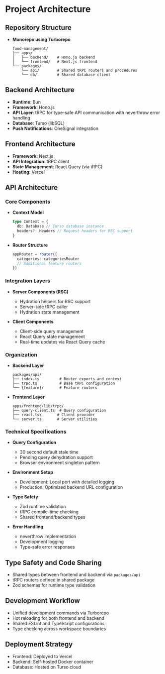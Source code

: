 # Project Architecture

## Repository Structure

- **Monorepo using Turborepo**
  ```
  food-management/
  ├── apps/
  │   ├── backend/    # Hono.js backend
  │   └── frontend/   # Next.js frontend
  └── packages/
      └── api/        # Shared tRPC routers and procedures
      └── db/         # Shared database client
  ```

## Backend Architecture

- **Runtime**: Bun
- **Framework**: Hono.js
- **API Layer**: tRPC for type-safe API communication with neverthrow error handling
- **Database**: Turso (libSQL)
- **Push Notifications**: OneSignal integration

## Frontend Architecture

- **Framework**: Next.js
- **API Integration**: tRPC client
- **State Management**: React Query (via tRPC)
- **Hosting**: Vercel

## API Architecture

### Core Components

- **Context Model**

  ```typescript
  type Context = {
  	db: Database // Turso database instance
  	headers?: Headers // Request headers for RSC support
  }
  ```

- **Router Structure**
  ```typescript
  appRouter = router({
  	categories: categoriesRouter
  	// Additional feature routers
  })
  ```

### Integration Layers

- **Server Components (RSC)**

  - Hydration helpers for RSC support
  - Server-side tRPC caller
  - Hydration state management

- **Client Components**
  - Client-side query management
  - React Query state management
  - Real-time updates via React Query cache

### Organization

- **Backend Layer**

  ```
  packages/api/
  ├── index.ts         # Router exports and context
  ├── trpc.ts          # Base tRPC configuration
  └── {feature}/       # Feature routers
  ```

- **Frontend Layer**
  ```
  apps/frontend/lib/trpc/
  ├── query-client.ts  # Query configuration
  ├── react.tsx       # Client provider
  └── server.ts       # Server utilities
  ```

### Technical Specifications

- **Query Configuration**

  - 30 second default stale time
  - Pending query dehydration support
  - Browser environment singleton pattern

- **Environment Setup**

  - Development: Local port with detailed logging
  - Production: Optimized backend URL configuration

- **Type Safety**

  - Zod runtime validation
  - tRPC compile-time checking
  - Shared frontend/backend types

- **Error Handling**
  - neverthrow implementation
  - Development logging
  - Type-safe error responses

## Type Safety and Code Sharing

- Shared types between frontend and backend via `packages/api`
- tRPC routers defined in shared package
- Zod schemas for runtime type validation

## Development Workflow

- Unified development commands via Turborepo
- Hot reloading for both frontend and backend
- Shared ESLint and TypeScript configurations
- Type checking across workspace boundaries

## Deployment Strategy

- Frontend: Deployed to Vercel
- Backend: Self-hosted Docker container
- Database: Hosted on Turso cloud
